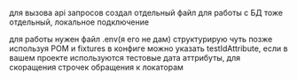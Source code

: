 для вызова api запросов создал отдельный файл
для работы с БД тоже отдельный, локальное подключение

для работы нужен файл .env(я его не дам)
структурирую чуть позже используя POM и fixtures
в конфиге можно указать testIdAttribute, если в вашем проекте используются тестовые дата аттрибуты, для скоращения строчек обращения к локаторам
